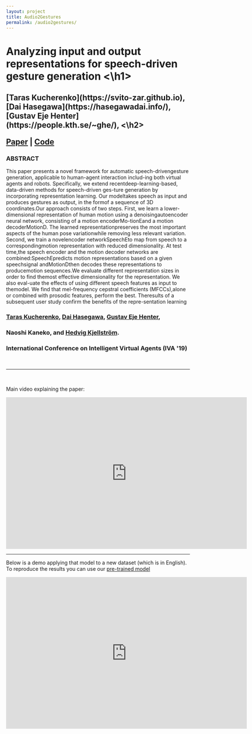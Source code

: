 ```yaml
---
layout: project
title: Audio2Gestures
permalink: /audio2gestures/
---
```



<p align="center">
  <h1> Analyzing input and output representations for speech-driven gesture generation <\h1>
  <h2> [Taras  Kucherenko](https://svito-zar.github.io),  [Dai  Hasegawa](https://hasegawadai.info/), [Gustav  Eje  Henter](https://people.kth.se/~ghe/), <\h2>

 <a href="https://www.researchgate.net/publication/331645229_Analyzing_Input_and_Output_Representations_for_Speech-Driven_Gesture_Generation">Paper</a>    |
 <a href="https://github.com/GestureGeneration/Speech_driven_gesture_generation_with_autoencoder">Code</a>   
</p>


### ABSTRACT
This paper presents a novel framework for automatic speech-drivengesture generation, applicable to human-agent interaction includ-ing both virtual agents and robots. Specifically, we extend recentdeep-learning-based, data-driven methods for speech-driven ges-ture generation by incorporating representation learning. Our modeltakes speech as input and produces gestures as output, in the formof a sequence of 3D coordinates.Our approach consists of two steps. First, we learn a lower-dimensional representation of human motion using a denoisingautoencoder neural network, consisting of a motion encoderMo-tionEand a motion decoderMotionD. The learned representationpreserves the most important aspects of the human pose variationwhile removing less relevant variation. Second, we train a novelencoder networkSpeechEto map from speech to a correspondingmotion representation with reduced dimensionality. At test time,the speech encoder and the motion decoder networks are combined:SpeechEpredicts motion representations based on a given speechsignal andMotionDthen decodes these representations to producemotion sequences.We evaluate different representation sizes in order to find themost effective dimensionality for the representation. We also eval-uate the effects of using different speech features as input to themodel. We find that mel-frequency cepstral coefficients (MFCCs),alone or combined with prosodic features, perform the best. Theresults of a subsequent user study confirm the benefits of the repre-sentation learning

### [Taras  Kucherenko](https://svito-zar.github.io),  [Dai  Hasegawa](https://hasegawadai.info/), [Gustav  Eje  Henter](https://people.kth.se/~ghe/),
### Naoshi  Kaneko, and [Hedvig Kjellström](http://www.csc.kth.se/~hedvig/). 
### International Conference on Intelligent Virtual Agents (IVA '19)

&nbsp;

***
&nbsp;

Main video explaining the paper:

<iframe width="660" height="415" src="https://www.youtube.com/embed/Iv7UBe92zrw" frameborder="0" allow="accelerometer; autoplay; encrypted-media; gyroscope; picture-in-picture" allowfullscreen></iframe>

***

Below is a demo applying that model to a new dataset (which is in English).
To reproduce the results you can use our [pre-trained model](https://github.com/Svito-zar/speech-driven-hand-gesture-generation-demo)

<iframe width="660" height="415" src="https://youtube.com/embed/tQLVyTVtsSU" frameborder="0" allow="accelerometer; autoplay; encrypted-media; gyroscope; picture-in-picture" allowfullscreen></iframe>

